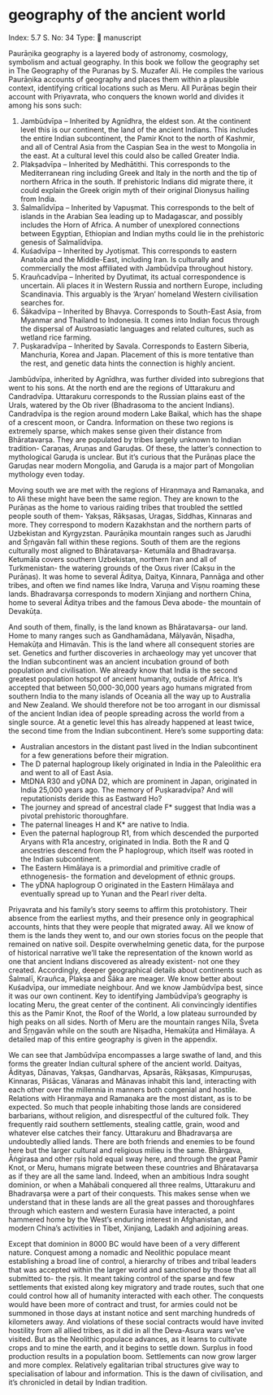 # geography of the ancient world

Index: 5.7
S. No: 34
Type: 📑 manuscript

Paurāṇika geography is a layered body of astronomy, cosmology, symbolism and actual geography. In this book we follow the geography set in The Geography of the Puranas by S. Muzafer Ali. He compiles the various Paurāṇika accounts of geography and places them within a plausible context, identifying critical locations such as Meru. All Purāṇas begin their account with Priyavrata, who conquers the known world and divides it among his sons such:

1. Jambūdvīpa – Inherited by Agnīdhra, the eldest son. At the continent level this is our continent, the land of the ancient Indians. This includes the entire Indian subcontinent, the Pamir Knot to the north of Kashmir, and all of Central Asia from the Caspian Sea in the west to Mongolia in the east. At a cultural level this could also be called Greater India.
2. Plakṣadvīpa – Inherited by Medhātithi. This corresponds to the Mediterranean ring including Greek and Italy in the north and the tip of northern Africa in the south. If prehistoric Indians did migrate there, it could explain the Greek origin myth of their original Dionysus hailing from India.
3. Śalmalīdvīpa – Inherited by Vapuṣmat. This corresponds to the belt of islands in the Arabian Sea leading up to Madagascar, and possibly includes the Horn of Africa. A number of unexplored connections between Egyptian, Ethiopian and Indian myths could lie in the prehistoric genesis of Śalmalīdvīpa.
4. Kuśadvīpa – Inherited by Jyotiṣmat. This corresponds to eastern Anatolia and the Middle-East, including Iran. Is culturally and commercially the most affiliated with Jambūdvīpa throughout history.
5. Krauñcadvīpa – Inherited by Dyutimat, its actual correspondence is uncertain. Ali places it in Western Russia and northern Europe, including Scandinavia. This arguably is the ‘Aryan’ homeland Western civilisation searches for.
6. Śākadvīpa – Inherited by Bhavya. Corresponds to South-East Asia, from Myanmar and Thailand to Indonesia. It comes into Indian focus through the dispersal of Austroasiatic languages and related cultures, such as wetland rice farming.
7. Puṣkaradvīpa – Inherited by Savala. Corresponds to Eastern Siberia, Manchuria, Korea and Japan. Placement of this is more tentative than the rest, and genetic data hints the connection is highly ancient.

Jambūdvīpa, inherited by Agnīdhra, was further divided into subregions that went to his sons. At the north end are the regions of Uttarakuru and Candradvīpa. Uttarakuru corresponds to the Russian plains east of the Urals, watered by the Ob river (Bhadrasoma to the ancient Indians). Candradvīpa is the region around modern Lake Baikal, which has the shape of a crescent moon, or Candra. Information on these two regions is extremely sparse, which makes sense given their distance from Bhāratavarṣa. They are populated by tribes largely unknown to Indian tradition- Caraṇas, Aruṇas and Garuḍas. Of these, the latter’s connection to mythological Garuḍa is unclear. But it’s curious that the Purāṇas place the Garuḍas near modern Mongolia, and Garuḍa is a major part of Mongolian mythology even today.

Moving south we are met with the regions of Hiraṇmaya and Ramaṇaka, and to Ali these might have been the same region. They are known to the Purāṇas as the home to various raiding tribes that troubled the settled people south of them- Yakṣas, Rākṣasas, Uragas, Siddhas, Kinnaras and more. They correspond to modern Kazakhstan and the northern parts of Uzbekistan and Kyrgyzstan. Paurāṇika mountain ranges such as Jarudhi and Śṛṅgavān fall within these regions. South of them are the regions culturally most aligned to Bhāratavarṣa- Ketumāla and Bhadravarṣa. Ketumāla covers southern Uzbekistan, northern Iran and all of Turkmenistan- the watering grounds of the Oxus river (Cakṣu in the Purāṇas). It was home to several Āditya, Daitya, Kinnara, Pannāga and other tribes, and often we find names like Indra, Varuṇa and Viṣṇu roaming these lands. Bhadravarṣa corresponds to modern Xinjiang and northern China, home to several Āditya tribes and the famous Deva abode- the mountain of Devakūṭa.

And south of them, finally, is the land known as Bhāratavarṣa- our land. Home to many ranges such as Gandhamādana, Mālyavān, Niṣadha, Hemakūṭa and Himavān. This is the land where all consequent stories are set. Genetics and further discoveries in archaeology may yet uncover that the Indian subcontinent was an ancient incubation ground of both population and civilisation. We already know that India is the second greatest population hotspot of ancient humanity, outside of Africa. It’s accepted that between 50,000-30,000 years ago humans migrated from southern India to the many islands of Oceania all the way up to Australia and New Zealand. We should therefore not be too arrogant in our dismissal of the ancient Indian idea of people spreading across the world from a single source. At a genetic level this has already happened at least twice, the second time from the Indian subcontinent. Here’s some supporting data:

- Australian ancestors in the distant past lived in the Indian subcontinent for a few generations before their migration.
- The D paternal haplogroup likely originated in India in the Paleolithic era and went to all of East Asia.
- MtDNA R30 and yDNA D2, which are prominent in Japan, originated in India 25,000 years ago. The memory of Puṣkaradvīpa? And will reputationists deride this as Eastward Ho?
- The journey and spread of ancestral clade F* suggest that India was a pivotal prehistoric thoroughfare.
- The paternal lineages H and K* are native to India.
- Even the paternal haplogroup R1, from which descended the purported Aryans with R1a ancestry, originated in India. Both the R and Q ancestries descend from the P haplogroup, which itself was rooted in the Indian subcontinent.
- The Eastern Himālaya is a primordial and primitive cradle of ethnogenesis- the formation and development of ethnic groups.
- The yDNA haplogroup O originated in the Eastern Himālaya and eventually spread up to Yunan and the Pearl river delta.

Priyavrata and his family’s story seems to affirm this protohistory. Their absence from the earliest myths, and their presence only in geographical accounts, hints that they were people that migrated away. All we know of them is the lands they went to, and our own stories focus on the people that remained on native soil. Despite overwhelming genetic data, for the purpose of historical narrative we’ll take the representation of the known world as one that ancient Indians discovered as already existent- not one they created. Accordingly, deeper geographical details about continents such as Śalmalī, Krauñca, Plakṣa and Śāka are meager. We know better about Kuśadvīpa, our immediate neighbour. And we know Jambūdvīpa best, since it was our own continent. Key to identifying Jambūdvīpa’s geography is locating Meru, the great center of the continent. Ali convincingly identifies this as the Pamir Knot, the Roof of the World, a low plateau surrounded by high peaks on all sides. North of Meru are the mountain ranges Nīla, Śveta and Śṛṇgavān while on the south are Niṣadha, Hemakūṭa and Himālaya. A detailed map of this entire geography is given in the appendix.

We can see that Jambūdvīpa encompasses a large swathe of land, and this forms the greater Indian cultural sphere of the ancient world. Daityas, Ādityas, Dānavas, Yakṣas, Gandharvas, Apsarās, Rākṣasas, Kimpuruṣas, Kinnaras, Piśācas, Vānaras and Mānavas inhabit this land, interacting with each other over the millennia in manners both congenial and hostile. Relations with Hiraṇmaya and Ramaṇaka are the most distant, as is to be expected. So much that people inhabiting those lands are considered barbarians, without religion, and disrespectful of the cultured folk. They frequently raid southern settlements, stealing cattle, grain, wood and whatever else catches their fancy. Uttarakuru and Bhadravarṣa are undoubtedly allied lands. There are both friends and enemies to be found here but the larger cultural and religious milieu is the same. Bhārgava, Āṅgirasa and other ṛṣis hold equal sway here, and through the great Pamir Knot, or Meru, humans migrate between these countries and Bhāratavarṣa as if they are all the same land. Indeed, when an ambitious Indra sought dominion, or when a Mahābali conquered all three realms, Uttarakuru and Bhadravarṣa were a part of their conquests. This makes sense when we understand that in these lands are all the great passes and thoroughfares through which eastern and western Eurasia have interacted, a point hammered home by the West’s enduring interest in Afghanistan, and modern China’s activities in Tibet, Xinjiang, Ladakh and adjoining areas.

Except that dominion in 8000 BC would have been of a very different nature. Conquest among a nomadic and Neolithic populace meant establishing a broad line of control, a hierarchy of tribes and tribal leaders that was accepted within the larger world and sanctioned by those that all submitted to- the ṛṣis. It meant taking control of the sparse and few settlements that existed along key migratory and trade routes, such that one could control how all of humanity interacted with each other. The conquests would have been more of contract and trust, for armies could not be summoned in those days at instant notice and sent marching hundreds of kilometers away. And violations of these social contracts would have invited hostility from all allied tribes, as it did in all the Deva-Asura wars we’ve visited. But as the Neolithic populace advances, as it learns to cultivate crops and to mine the earth, and it begins to settle down. Surplus in food production results in a population boom. Settlements can now grow larger and more complex. Relatively egalitarian tribal structures give way to specialisation of labour and information. This is the dawn of civilisation, and it’s chronicled in detail by Indian tradition.